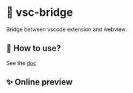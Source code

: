 # 🌟 vsc-bridge

Bridge between vscode extension and webview.

## 🚀 How to use?

See the [doc](./doc/index.md)

## ✨ Online preview

